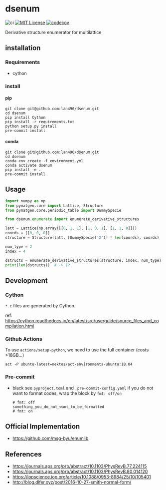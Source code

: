 # dsenum
![ci](https://github.com/lan496/dsenum/workflows/ci/badge.svg?branch=develop)
[![MIT License](http://img.shields.io/badge/license-MIT-blue.svg?style=flat)](LICENSE)
[![codecov](https://codecov.io/gh/lan496/dsenum/branch/master/graph/badge.svg)](https://codecov.io/gh/lan496/dsenum)

Derivative structure enumerator for multilattice


## installation

### Requirements
- cython

### install

#### pip
```
git clone git@github.com:lan496/dsenum.git
cd dsenum
pip install Cython
pip install -r requirements.txt
python setup.py install
pre-commit install
```

#### conda
```script
git clone git@github.com:lan496/dsenum.git
cd dsenum
conda env create -f environment.yml
conda activate dsenum
pip install -e .
pre-commit install
```

## Usage

```sample.py
import numpy as np
from pymatgen.core import Lattice, Structure
from pymatgen.core.periodic_table import DummySpecie

from dsenum.enumerate import enumerate_derivative_structures

latt = Lattice(np.array([[0, 1, 1], [1, 0, 1], [1, 1, 0]]))
coords = [[0, 0, 0]]
structure = Structure(latt, [DummySpecie('X')] * len(coords), coords)

num_type = 2
index = 4

dstructs = enumerate_derivative_structures(structure, index, num_type)
print(len(dstructs))  # -> 12
```

## Development

### Cython
`*.c` files are generated by Cython.

ref: https://cython.readthedocs.io/en/latest/src/userguide/source_files_and_compilation.html

### Github Actions
To use `actions/setup-python`, we need to use the full container (costs >18GB...)

```
act -P ubuntu-latest=nektos/act-environments-ubuntu:18.04
```

### Pre-commit
- black
    see `pyproject.toml` and `.pre-commit-config.yaml`
    if you do not want to format codes, wrap the block by `fmt: off/on`
    ```
    # fmt: off
    something_you_do_not_want_to_be_formatted
    # fmt: on
    ```

## Official Implementation
- https://github.com/msg-byu/enumlib

## References
- https://journals.aps.org/prb/abstract/10.1103/PhysRevB.77.224115
- https://journals.aps.org/prb/abstract/10.1103/PhysRevB.80.014120
- https://iopscience.iop.org/article/10.1088/0953-8984/25/10/105401
- http://blog.dlfer.xyz/post/2016-10-27-smith-normal-form/
